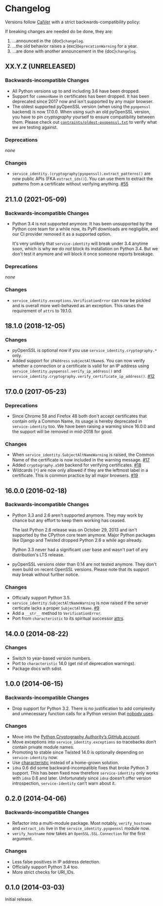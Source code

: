 # Changelog

Versions follow [CalVer](https://calver.org) with a strict backwards-compatibility policy:

If breaking changes are needed do be done, they are:

1. …announced in the {doc}`changelog`.
2. …the old behavior raises a {exc}`DeprecationWarning` for a year.
3. …are done with another announcement in the {doc}`changelog`.

<!-- changelog follows -->

## XX.Y.Z (UNRELEASED)

### Backwards-incompatible Changes

- All Python versions up to and including 3.6 have been dropped.
- Support for `commonName` in certificates has been dropped.
  It has been deprecated since 2017 now and isn't supported by any major browser.
- The oldest supported pyOpenSSL version (when using the `pyopenssl` backend) is now 17.0.0.
  When using such an old pyOpenSSL version, you have to pin *cryptography* yourself to ensure compatibility between them.
  Please check out [`contraints/oldest-pyopenssl.txt`](https://github.com/pyca/service-identity/blob/main/constraints/oldest-pyopenssl.txt) to verify what we are testing against.


### Deprecations

*none*


### Changes

- `service_identity.(cryptography|pyopenssl).extract_patterns()` are now public APIs (FKA `extract_ids()`).
  You can use them to extract the patterns from a certificate without verifying anything.
  [#55](https://github.com/pyca/service-identity/pull/55)


## 21.1.0 (2021-05-09)

### Backwards-incompatible Changes

- Python 3.4 is not supported anymore.
  It has been unsupported by the Python core team for a while now, its PyPI downloads are negligible, and our CI provider removed it as a supported option.

  It's very unlikely that `service-identity` will break under 3.4 anytime soon, which is why we do *not* block its installation on Python 3.4.
  But we don't test it anymore and will block it once someone reports breakage.

### Deprecations

*none*

### Changes

- `service_identity.exceptions.VerificationError` can now be pickled and is overall more well-behaved as an exception.
  This raises the requirement of `attrs` to 19.1.0.


## 18.1.0 (2018-12-05)

### Changes

- pyOpenSSL is optional now if you use `service_identity.cryptography.*` only.
- Added support for `iPAddress` `subjectAltName`s.
  You can now verify whether a connection or a certificate is valid for an IP address using `service_identity.pyopenssl.verify_ip_address()` and `service_identity.cryptography.verify_certificate_ip_address()`.
  [#12](https://github.com/pyca/service-identity/pull/12)


## 17.0.0 (2017-05-23)

### Deprecations

- Since Chrome 58 and Firefox 48 both don't accept certificates that contain only a Common Name, its usage is hereby deprecated in `service-identity` too.
  We have been raising a warning since 16.0.0 and the support will be removed in mid-2018 for good.

### Changes

- When `service_identity.SubjectAltNameWarning` is raised, the Common Name of the certificate is now included in the warning message.
  [#17](https://github.com/pyca/service-identity/pull/17)
- Added `cryptography.x509` backend for verifying certificates.
  [#18](https://github.com/pyca/service-identity/pull/18)
- Wildcards (`*`) are now only allowed if they are the leftmost label in a certificate.
  This is common practice by all major browsers.
  [#19](https://github.com/pyca/service-identity/pull/19)


## 16.0.0 (2016-02-18)

### Backwards-incompatible Changes

- Python 3.3 and 2.6 aren't supported anymore.
  They may work by chance but any effort to keep them working has ceased.

  The last Python 2.6 release was on October 29, 2013 and isn't supported by the CPython core team anymore.
  Major Python packages like Django and Twisted dropped Python 2.6 a while ago already.

  Python 3.3 never had a significant user base and wasn't part of any distribution's LTS release.

- pyOpenSSL versions older than 0.14 are not tested anymore.
  They don't even build on recent OpenSSL versions.
  Please note that its support may break without further notice.

### Changes

- Officially support Python 3.5.
- `service_identity.SubjectAltNameWarning` is now raised if the server certicate lacks a proper `SubjectAltName`.
  [#9](https://github.com/pyca/service-identity/issues/9)
- Add a `__str__` method to `VerificationError`.
- Port from `characteristic` to its spiritual successor [attrs](https://www.attrs.org/).


## 14.0.0 (2014-08-22)

### Changes

- Switch to year-based version numbers.
- Port to `characteristic` 14.0 (get rid of deprecation warnings).
- Package docs with sdist.


## 1.0.0 (2014-06-15)

### Backwards-incompatible Changes

- Drop support for Python 3.2.
  There is no justification to add complexity and unnecessary function calls for a Python version that [nobody uses](https://alexgaynor.net/2014/jan/03/pypi-download-statistics/).

### Changes

- Move into the [Python Cryptography Authority’s GitHub account](https://github.com/pyca/).
- Move exceptions into `service_identity.exceptions` so tracebacks don’t contain private module names.
- Promoting to stable since Twisted 14.0 is optionally depending on `service-identity` now.
- Use [characteristic](https://characteristic.readthedocs.io/) instead of a home-grown solution.
- `idna` 0.6 did some backward-incompatible fixes that broke Python 3 support.
  This has been fixed now therefore `service-identity` only works with `idna` 0.6 and later.
  Unfortunately since `idna` doesn’t offer version introspection, `service-identity` can’t warn about it.


## 0.2.0 (2014-04-06)

### Backwards-incompatible Changes

- Refactor into a multi-module package.
  Most notably, `verify_hostname` and `extract_ids` live in the `service_identity.pyopenssl` module now.
- `verify_hostname` now takes an `OpenSSL.SSL.Connection` for the first argument.

### Changes

- Less false positives in IP address detection.
- Officially support Python 3.4 too.
- More strict checks for URI_IDs.


## 0.1.0 (2014-03-03)

Initial release.
